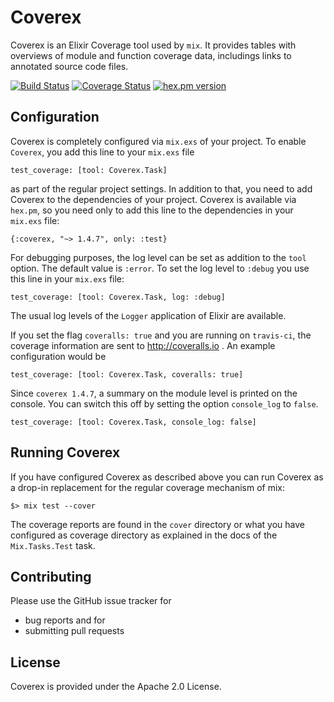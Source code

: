 # Coverex

Coverex is an Elixir Coverage tool used by `mix`. It provides tables with overviews of 
module and function coverage data, includings links to annotated source code files. 

[![Build Status](https://travis-ci.org/alfert/coverex.svg?branch=master)](https://travis-ci.org/alfert/coverex)
[![Coverage Status](https://coveralls.io/repos/alfert/coverex/badge.png?branch=master)](https://coveralls.io/r/alfert/coverex?branch=master)
[![hex.pm version](https://img.shields.io/hexpm/v/coverex.svg?style=flat)](https://hex.pm/packages/coverex)

## Configuration

Coverex is completely configured via `mix.exs` of your project. To enable `Coverex`, 
you add this line to your `mix.exs` file

	test_coverage: [tool: Coverex.Task]

as part of the regular project settings. In addition to that, you need to add Coverex 
to the dependencies of your project. Coverex is available via `hex.pm`, so you need only to 
add this line to the dependencies in your `mix.exs` file: 

	{:coverex, "~> 1.4.7", only: :test}

For debugging purposes, the log level can be set as addition to the `tool` option. The default
value is `:error`. To set the log level to `:debug` you use this line in your `mix.exs` file: 

	test_coverage: [tool: Coverex.Task, log: :debug]

The usual log levels of the `Logger` application of Elixir are available. 

If you set the flag `coveralls: true` and you are running on `travis-ci`, the coverage information are sent to http://coveralls.io . An example configuration would be

	test_coverage: [tool: Coverex.Task, coveralls: true]


Since `coverex 1.4.7`, a summary on the module level is printed on the console. You can switch this off by setting the option `console_log` to `false`.

	test_coverage: [tool: Coverex.Task, console_log: false]


## Running Coverex

If you have configured Coverex as described above you can run Coverex as a drop-in replacement 
for the regular coverage mechanism of mix: 

    $> mix test --cover

The coverage reports are found in the `cover` directory or what you have configured as coverage directory
as explained in the docs of the `Mix.Tasks.Test` task.

## Contributing

Please use the GitHub issue tracker for 

* bug reports and for
* submitting pull requests

## License

Coverex is provided under the Apache 2.0 License. 
